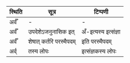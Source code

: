 | स्थिति | सूत्र | टिप्पणी |
| ----- | ------- | ------ |
| अर्वँ | - | - |
| अर्वँ | उपदेशेऽजनुनासिक इत् | अँ-इत्यस्य इत्संज्ञा |
| अर्वँ | शेषात् कर्तरि परस्मैपदम् | इति परस्मैपदम् |
| अर्व् | तस्य लोपः | इत्संज्ञकस्य लोपः |
